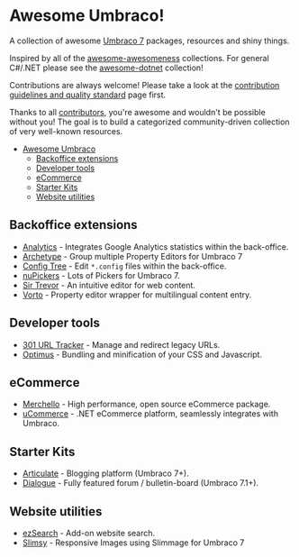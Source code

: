 # Awesome Umbraco!

A collection of awesome [Umbraco 7](http://umbraco.com/) packages, resources and shiny things.

Inspired by all of the [awesome-awesomeness](https://github.com/bayandin/awesome-awesomeness) collections. For general C#/.NET please see the [awesome-dotnet](https://github.com/quozd/awesome-dotnet/) collection!

Contributions are always welcome! Please take a look at the [contribution guidelines and quality standard](https://github.com/leekelleher/awesome-umbraco/blob/master/CONTRIBUTING.md) page first.

Thanks to all [contributors](https://github.com/leekelleher/awesome-umbraco/graphs/contributors), you're awesome and wouldn't be possible without you! The goal is to build a categorized community-driven collection of very well-known resources.

* [Awesome Umbraco](#awesome-umbraco)
  * [Backoffice extensions](#backoffice-extensions)
  * [Developer tools](#developer-tools)
  * [eCommerce](#ecommerce)
  * [Starter Kits](#starter-kits)
  * [Website utilities](#website-utilities)


## Backoffice extensions

* [Analytics](http://our.umbraco.org/projects/backoffice-extensions/analytics) - Integrates Google Analytics statistics within the back-office.
* [Archetype](http://our.umbraco.org/projects/backoffice-extensions/archetype) - Group multiple Property Editors for Umbraco 7 
* [Config Tree](http://our.umbraco.org/projects/developer-tools/config-tree) - Edit `*.config` files within the back-office.
* [nuPickers](http://our.umbraco.org/projects/backoffice-extensions/nupickers) - Lots of Pickers for Umbraco 7.
* [Sir Trevor](http://our.umbraco.org/projects/backoffice-extensions/sir-trevor) - An intuitive editor for web content.
* [Vorto](http://our.umbraco.org/projects/backoffice-extensions/vorto) - Property editor wrapper for multilingual content entry.

## Developer tools

* [301 URL Tracker](http://our.umbraco.org/projects/developer-tools/301-url-tracker) - Manage and redirect legacy URLs.
* [Optimus](http://our.umbraco.org/projects/developer-tools/optimus) - Bundling and minification of your CSS and Javascript.

## eCommerce

* [Merchello](http://www.merchello.com/) - High performance, open source eCommerce package.
* [uCommerce](http://www.ucommerce.net/) - .NET eCommerce platform, seamlessly integrates with Umbraco.

## Starter Kits

* [Articulate](http://our.umbraco.org/projects/starter-kits/articulate) - Blogging platform (Umbraco 7+).
* [Dialogue](http://our.umbraco.org/projects/collaboration/dialogue) -  Fully featured forum / bulletin-board (Umbraco 7.1+).

## Website utilities

* [ezSearch](http://our.umbraco.org/projects/website-utilities/ezsearch) - Add-on website search.
* [Slimsy](http://our.umbraco.org/projects/website-utilities/slimsy) - Responsive Images using Slimmage for Umbraco 7
